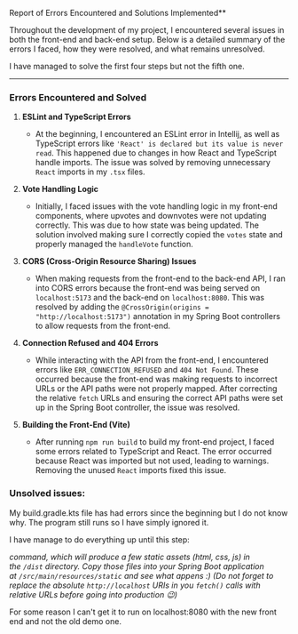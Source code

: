 Report of Errors Encountered and Solutions Implemented**

Throughout the development of my project, I encountered several issues in both the front-end and back-end setup. Below is a detailed summary of the errors I faced, how they were resolved, and what remains unresolved.

I have managed to solve the first four steps but not the fifth one.

---

### **Errors Encountered and Solved**

1. **ESLint and TypeScript Errors**

    - At the beginning, I encountered an ESLint error in Intellij, as well as TypeScript errors like `'React' is declared but its value is never read`. This happened due to changes in how React and TypeScript handle imports. The issue was solved by removing unnecessary `React` imports in my `.tsx` files.
2. **Vote Handling Logic**

    - Initially, I faced issues with the vote handling logic in my front-end components, where upvotes and downvotes were not updating correctly. This was due to how state was being updated. The solution involved making sure I correctly copied the `votes` state and properly managed the `handleVote` function.
3. **CORS (Cross-Origin Resource Sharing) Issues**

    - When making requests from the front-end to the back-end API, I ran into CORS errors because the front-end was being served on `localhost:5173` and the back-end on `localhost:8080`. This was resolved by adding the `@CrossOrigin(origins = "http://localhost:5173")` annotation in my Spring Boot controllers to allow requests from the front-end.
4. **Connection Refused and 404 Errors**

    - While interacting with the API from the front-end, I encountered errors like `ERR_CONNECTION_REFUSED` and `404 Not Found`. These occurred because the front-end was making requests to incorrect URLs or the API paths were not properly mapped. After correcting the relative `fetch` URLs and ensuring the correct API paths were set up in the Spring Boot controller, the issue was resolved.
5. **Building the Front-End (Vite)**

    - After running `npm run build` to build my front-end project, I faced some errors related to TypeScript and React. The error occurred because React was imported but not used, leading to warnings. Removing the unused `React` imports fixed this issue.

### Unsolved issues:

My build.gradle.kts file has had errors since the beginning but I do not know why. The program still runs so I have 
simply ignored it. 

I have manage to do everything up until this step:

*command, which will produce a few static assets (html, css, js) in the `/dist` directory. Copy those files into your Spring Boot application at `/src/main/resources/static` and see what appens :) (Do not forget to replace the absolute `http://localhost` URIs in you `fetch()` calls with relative URLs before going into production 😉)*


For some reason I can't get it to run on localhost:8080 with the new front end and not the old demo one. 